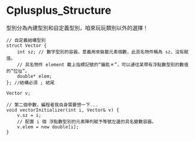 # Cplusplus_Structure
型別分為內建型別和自定義型別，咱來玩玩類別以外的選擇！

    // 自定義結構型別
    struct Vector {
        int sz; // 數字型別的容器，意義用來裝載元素個數，此具名物件稱為 sz，沒有賦值。
        // 具名物件 element 戴上指標記號的“鑰匙＊”，可以通往某帶有浮點數型別的數值的“位址”。
        double* elem;
    }; //結構必須 ; 結尾

    Vector v;

    // 第二個參數，編程者我自身需要想一下...
    void vectorInitializer(int i, Vector& v) {
        v.sz = i;
        // 配置 i 個 浮點數型別的元素陣列賦予等號左邊的具名變數容器。
        v.elem = new double[i]; 
    }

